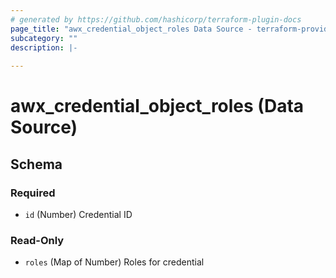 ```yaml
---
# generated by https://github.com/hashicorp/terraform-plugin-docs
page_title: "awx_credential_object_roles Data Source - terraform-provider-awx"
subcategory: ""
description: |-
  
---
```


# awx_credential_object_roles (Data Source)





<!-- schema generated by tfplugindocs -->
## Schema

### Required

- `id` (Number) Credential ID

### Read-Only

- `roles` (Map of Number) Roles for credential

